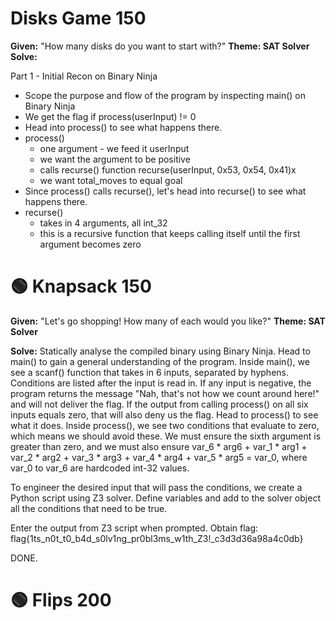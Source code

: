 
# Disks Game 150
**Given:** "How many disks do you want to start with?"
**Theme: SAT Solver**
**Solve:**

Part 1 - Initial Recon on Binary Ninja
- Scope the purpose and flow of the program by inspecting main() on Binary Ninja
- We get the flag if process(userInput) != 0
- Head into process() to see what happens there.
- process()
	- one argument - we feed it userInput
	- we want the argument to be positive
	- calls recurse() function
		recurse(userInput, 0x53, 0x54, 0x41)x
	- we want total_moves to equal goal
- Since process() calls recurse(), let's head into recurse() to see what happens there.
- recurse()
	- takes in 4 arguments, all int_32
	- this is a recursive function that keeps calling itself until the first argument becomes zero


# 🟢 Knapsack 150
**Given:** "Let's go shopping! How many of each would you like?"
**Theme: SAT Solver**

**Solve:**
Statically analyse the compiled binary using Binary Ninja. 
Head to main() to gain a general understanding of the program. 
Inside main(), we see a scanf() function that takes in 6 inputs, separated by hyphens. Conditions are listed after the input is read in. If any input is negative, the program returns the message "Nah, that's not how we count around here!" and will not deliver the flag. If the output from calling process() on all six inputs equals zero, that will also deny us the flag. Head to process() to see what it does. Inside process(), we see two conditions that evaluate to zero, which means we should avoid these. We must ensure the sixth argument is greater than zero, and we must also ensure var_6 * arg6 + var_1 * arg1 + var_2 * arg2 + var_3 * arg3 + var_4 * arg4 + var_5 * arg5 = var_0, where var_0 to var_6 are hardcoded int-32 values. 

To engineer the desired input that will pass the conditions, we create a Python script using Z3 solver. Define variables and add to the solver object all the conditions that need to be true. 

Enter the output from Z3 script when prompted. Obtain flag:
flag{1ts_n0t_t0_b4d_s0lv1ng_pr0bl3ms_w1th_Z3!_c3d3d36a98a4c0db}

DONE.


# 🟢 Flips 200
